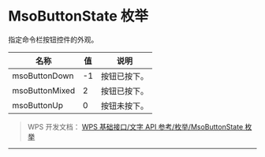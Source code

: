 # MsoButtonState 枚举

指定命令栏按钮控件的外观。

| 名称           | 值  | 说明         |
|----------------|-----|--------------|
| msoButtonDown  | -1  | 按钮已按下。 |
| msoButtonMixed | 2   | 按钮已按下。 |
| msoButtonUp    | 0   | 按钮未按下。 |

> WPS 开发文档： [WPS 基础接口/文字 API 参考/枚举/MsoButtonState 枚举](https://qn.cache.wpscdn.cn/encs/doc/office_v19/topics/WPS%20%E5%9F%BA%E7%A1%80%E6%8E%A5%E5%8F%A3/%E6%96%87%E5%AD%97%20API%20%E5%8F%82%E8%80%83/%E6%9E%9A%E4%B8%BE/MsoButtonState%20%E6%9E%9A%E4%B8%BE.html)

------------------------------------------------------------------------
